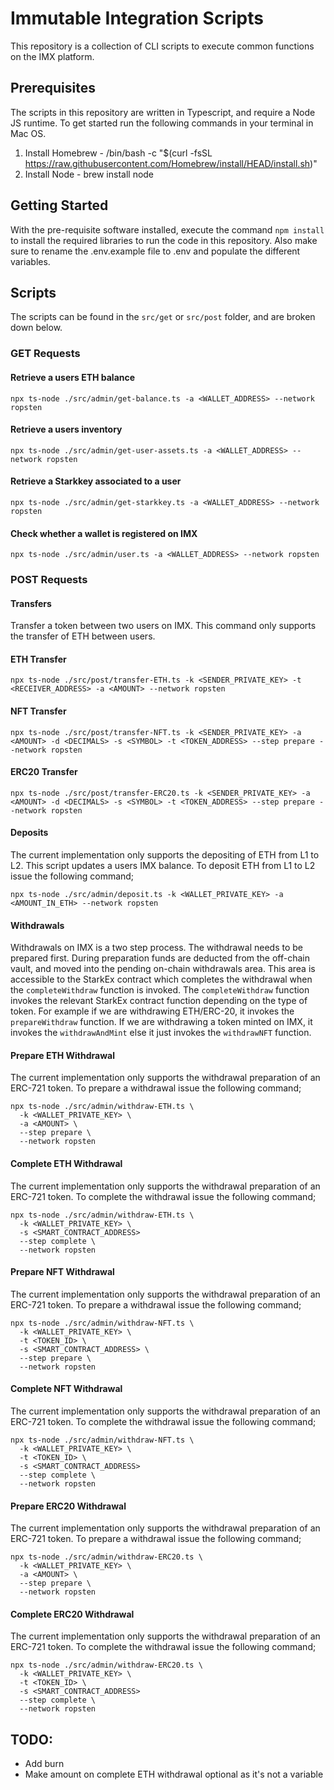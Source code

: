 # Immutable Integration Scripts

This repository is a collection of CLI scripts to execute common functions on the IMX platform.

## Prerequisites

The scripts in this repository are written in Typescript, and require a Node JS runtime. To get started run
the following commands in your terminal in Mac OS.

1. Install Homebrew - /bin/bash -c "$(curl -fsSL https://raw.githubusercontent.com/Homebrew/install/HEAD/install.sh)"
2. Install Node - brew install node

## Getting Started

With the pre-requisite software installed, execute the command `npm install` to install the required libraries to
run the code in this repository. Also make sure to rename the .env.example file to .env and populate the different variables.

## Scripts

The scripts can be found in the `src/get` or `src/post` folder, and are broken down below.

### GET Requests

#### Retrieve a users ETH balance

```
npx ts-node ./src/admin/get-balance.ts -a <WALLET_ADDRESS> --network ropsten
```

#### Retrieve a users inventory

```
npx ts-node ./src/admin/get-user-assets.ts -a <WALLET_ADDRESS> --network ropsten
```

#### Retrieve a Starkkey associated to a user

```
npx ts-node ./src/admin/get-starkkey.ts -a <WALLET_ADDRESS> --network ropsten
```

#### Check whether a wallet is registered on IMX

```
npx ts-node ./src/admin/user.ts -a <WALLET_ADDRESS> --network ropsten
```

### POST Requests

#### Transfers

Transfer a token between two users on IMX. This command only supports the transfer of ETH between
users.

#### ETH Transfer

```
npx ts-node ./src/post/transfer-ETH.ts -k <SENDER_PRIVATE_KEY> -t <RECEIVER_ADDRESS> -a <AMOUNT> --network ropsten
```
#### NFT Transfer

```
npx ts-node ./src/post/transfer-NFT.ts -k <SENDER_PRIVATE_KEY> -a <AMOUNT> -d <DECIMALS> -s <SYMBOL> -t <TOKEN_ADDRESS> --step prepare --network ropsten
```
#### ERC20 Transfer

```
npx ts-node ./src/post/transfer-ERC20.ts -k <SENDER_PRIVATE_KEY> -a <AMOUNT> -d <DECIMALS> -s <SYMBOL> -t <TOKEN_ADDRESS> --step prepare --network ropsten
```

#### Deposits

The current implementation only supports the depositing of ETH from L1 to L2.
This script updates a users IMX balance. To deposit ETH from L1 to L2 issue the following command;

```
npx ts-node ./src/admin/deposit.ts -k <WALLET_PRIVATE_KEY> -a <AMOUNT_IN_ETH> --network ropsten
```

#### Withdrawals

Withdrawals on IMX is a two step process. The withdrawal needs to be prepared first. During preparation funds are deducted from the off-chain vault, and moved into the pending on-chain withdrawals area. This area is accessible to the StarkEx contract which completes the withdrawal when the `completeWithdraw` function is invoked. The `completeWithdraw` function invokes the relevant StarkEx contract function depending on the type of token. For example if we are withdrawing ETH/ERC-20, it invokes the `prepareWithdraw` function. If we are withdrawing a token minted on IMX, it invokes the `withdrawAndMint` else it just invokes the `withdrawNFT` function.

#### Prepare ETH Withdrawal

The current implementation only supports the withdrawal preparation of an ERC-721 token.
To prepare a withdrawal issue the following command;

```
npx ts-node ./src/admin/withdraw-ETH.ts \
  -k <WALLET_PRIVATE_KEY> \
  -a <AMOUNT> \
  --step prepare \ 
  --network ropsten
```

#### Complete ETH Withdrawal

The current implementation only supports the withdrawal preparation of an ERC-721 token.
To complete the withdrawal issue the following command;

```
npx ts-node ./src/admin/withdraw-ETH.ts \
  -k <WALLET_PRIVATE_KEY> \
  -s <SMART_CONTRACT_ADDRESS>
  --step complete \ 
  --network ropsten
```


#### Prepare NFT Withdrawal

The current implementation only supports the withdrawal preparation of an ERC-721 token.
To prepare a withdrawal issue the following command;

```
npx ts-node ./src/admin/withdraw-NFT.ts \
  -k <WALLET_PRIVATE_KEY> \
  -t <TOKEN_ID> \
  -s <SMART_CONTRACT_ADDRESS> \
  --step prepare \ 
  --network ropsten
```

#### Complete NFT Withdrawal

The current implementation only supports the withdrawal preparation of an ERC-721 token.
To complete the withdrawal issue the following command;

```
npx ts-node ./src/admin/withdraw-NFT.ts \
  -k <WALLET_PRIVATE_KEY> \
  -t <TOKEN_ID> \
  -s <SMART_CONTRACT_ADDRESS>
  --step complete \ 
  --network ropsten
```

#### Prepare ERC20 Withdrawal

The current implementation only supports the withdrawal preparation of an ERC-721 token.
To prepare a withdrawal issue the following command;

```
npx ts-node ./src/admin/withdraw-ERC20.ts \
  -k <WALLET_PRIVATE_KEY> \
  -a <AMOUNT> \
  --step prepare \ 
  --network ropsten
```

#### Complete ERC20 Withdrawal

The current implementation only supports the withdrawal preparation of an ERC-721 token.
To complete the withdrawal issue the following command;

```
npx ts-node ./src/admin/withdraw-ERC20.ts \
  -k <WALLET_PRIVATE_KEY> \
  -t <TOKEN_ID> \
  -s <SMART_CONTRACT_ADDRESS>
  --step complete \ 
  --network ropsten
```


## TODO:

* Add burn
* Make amount on complete ETH withdrawal optional as it's not a variable